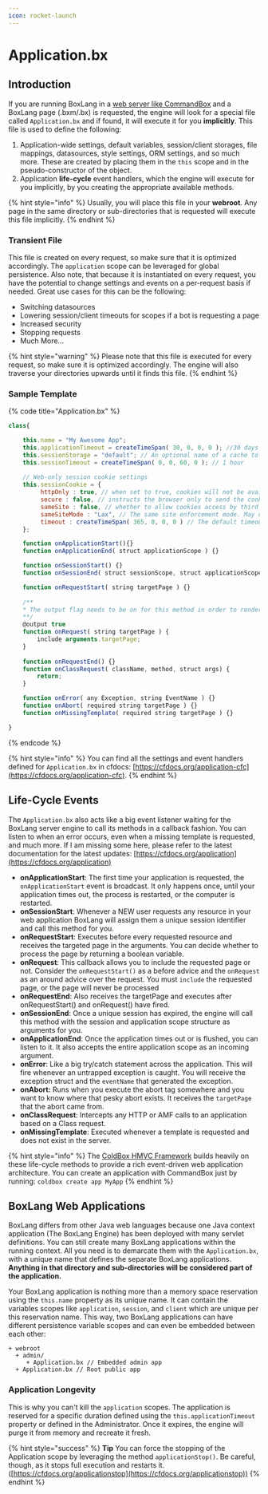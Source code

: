 ```yaml
---
icon: rocket-launch
---
```


# Application.bx

## Introduction

If you are running BoxLang in a [web server like CommandBox](https://commandbox.ortusbooks.com/embedded-server) and a BoxLang page (.bxm/.bx) is requested, the engine will look for a special file called `Application.bx` and if found, it will execute it for you **implicitly**. This file is used to define the following:

1. Application-wide settings, default variables, session/client storages, file mappings, datasources, style settings, ORM settings, and so much more. These are created by placing them in the `this` scope and in the pseudo-constructor of the object.
2. Application **life-cycle** event handlers, which the engine will execute for you implicitly, by you creating the appropriate available methods.

{% hint style="info" %}
Usually, you will place this file in your **webroot**. Any page in the same directory or sub-directories that is requested will execute this file implicitly.
{% endhint %}

### Transient File

This file is created on every request, so make sure that it is optimized accordingly. The `application` scope can be leveraged for global persistence. Also note, that because it is instantiated on every request, you have the potential to change settings and events on a per-request basis if needed. Great use cases for this can be the following:

* Switching datasources
* Lowering session/client timeouts for scopes if a bot is requesting a page
* Increased security
* Stopping requests
* Much More...

{% hint style="warning" %}
Please note that this file is executed for every request, so make sure it is optimized accordingly. The engine will also traverse your directories upwards until it finds this file.
{% endhint %}

### Sample Template

{% code title="Application.bx" %}
```javascript
class{

    this.name = "My Awesome App";
    this.applicationTimeout = createTimeSpan( 30, 0, 0, 0 ); //30 days
    this.sessionStorage = "default"; // An optional name of a cache to use for session storage
    this.sessionTimeout = createTimeSpan( 0, 0, 60, 0 ); // 1 hour
    
    // Web-only session cookie settings
    this.sessionCookie = {
         httpOnly : true, // when set to true, cookies will not be available to Javascript
         secure : false, // instructs the browser only to send the cookie over ssl
         sameSite : false, // whether to allow cookies access by third party sites
         sameSiteMode : "Lax", // The same site enforcement mode. May override the `sameSite` attribute
         timeout : createTimeSpan( 365, 0, 0, 0 ) // The default timeout for session cookies
    };

    function onApplicationStart(){}
    function onApplicationEnd( struct applicationScope ) {}

    function onSessionStart() {}
    function onSessionEnd( struct sessionScope, struct applicationScope ) {}

    function onRequestStart( string targetPage ) {}
    
    /**
    * The output flag needs to be on for this method in order to render
    **/
    @output true
    function onRequest( string targetPage ) {
        include arguments.targetPage;
    }
    
    function onRequestEnd() {}
    function onClassRequest( className, method, struct args) {
        return;
    }

    function onError( any Exception, string EventName ) {}
    function onAbort( required string targetPage ) {}
    function onMissingTemplate( required string targetPage ) {}

}
```
{% endcode %}

{% hint style="info" %}
You can find all the settings and event handlers defined for `Application.bx` in cfdocs: [https://cfdocs.org/application-cfc](https://cfdocs.org/application-cfc).
{% endhint %}

## Life-Cycle Events

The `Application.bx` also acts like a big event listener waiting for the BoxLang server engine to call its methods in a callback fashion. You can listen to when an error occurs, even when a missing template is requested, and much more. If I am missing some here, please refer to the latest documentation for the latest updates: [https://cfdocs.org/application](https://cfdocs.org/application)

* **onApplicationStart**: The first time your application is requested, the `onApplicationStart` event is broadcast. It only happens once, until your application times out, the process is restarted, or the computer is restarted.
* **onSessionStart**: Whenever a NEW user requests any resource in your web application BoxLang will assign them a unique session identifier and call this method for you.
* **onRequestStart**: Executes before every requested resource and receives the targeted page in the arguments. You can decide whether to process the page by returning a boolean variable.
* **onRequest**: This callback allows you to include the requested page or not. Consider the `onRequestStart()` as a before advice and the `onRequest` as an around advice over the request. You must `include` the requested page, or the page will never be processed
* **onRequestEnd**: Also receives the targetPage and executes after onRequestStart() and onRequest() have fired.
* **onSessionEnd**: Once a unique session has expired, the engine will call this method with the session and application scope structure as arguments for you.
* **onApplicationEnd**: Once the application times out or is flushed, you can listen to it. It also accepts the entire application scope as an incoming argument.
* **onError**: Like a big try/catch statement across the application. This will fire whenever an untrapped exception is caught. You will receive the exception struct and the `eventName` that generated the exception.
* **onAbort:** Runs when you execute the abort tag somewhere and you want to know where that pesky abort exists. It receives the `targetPage` that the abort came from.
* **onClassRequest**: Intercepts any HTTP or AMF calls to an application based on a Class request.
* **onMissingTemplate**: Executed whenever a template is requested and does not exist in the server.

{% hint style="info" %}
The [ColdBox HMVC Framework](https://www.coldbox.org) builds heavily on these life-cycle methods to provide a rich event-driven web application architecture. You can create an application with CommandBox just by running: `coldbox create app MyApp`
{% endhint %}

## BoxLang Web Applications

BoxLang differs from other Java web languages because one Java context application (The BoxLang Engine) has been deployed with many servlet definitions. You can still create many BoxLang applications within the running context. All you need is to demarcate them with the `Application.bx`, with a unique name that defines the separate BoxLang applications. **Anything in that directory and sub-directories will be considered part of the application.**

Your BoxLang application is nothing more than a memory space reservation using the `this.name` property as its unique name. It can contain the variables scopes like `application`, `session`, and `client` which are unique per this reservation name. This way, two BoxLang applications can have different persistence variable scopes and can even be embedded between each other:

```
+ webroot
  + admin/
     + Application.bx // Embedded admin app
  + Application.bx // Root public app
```

### Application Longevity

This is why you can't kill the `application` scopes. The application is reserved for a specific duration defined using the `this.applicationTimeout` property or defined in the Administrator. Once it expires, the engine will purge it from memory and recreate it fresh.

{% hint style="success" %}
**Tip** You can force the stopping of the Application scope by leveraging the method `applicationStop()`. Be careful, though, as it stops full execution and restarts it. ([https://cfdocs.org/applicationstop](https://cfdocs.org/applicationstop))
{% endhint %}
